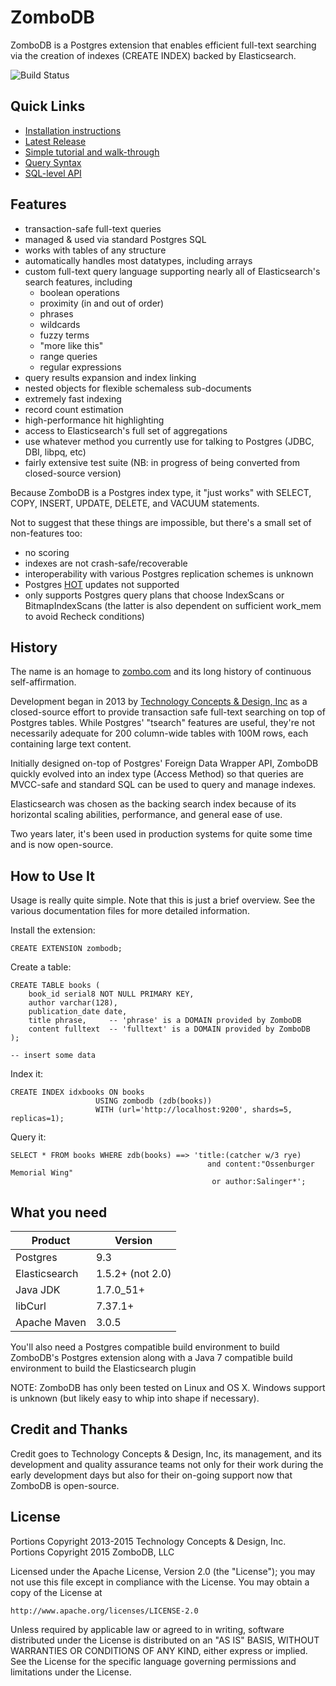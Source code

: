# ZomboDB

ZomboDB is a Postgres extension that enables efficient full-text searching via the creation of indexes (CREATE INDEX) 
backed by Elasticsearch.

![Build Status](https://travis-ci.org/zombodb/zombodb.svg?branch=master)

## Quick Links
   - [Installation instructions](INSTALL.md)  
   - [Latest Release](https://github.com/zombodb/zombodb/releases/latest)  
   - [Simple tutorial and walk-through](TUTORIAL.md)  
   - [Query Syntax](SYNTAX.md)  
   - [SQL-level API](SQL-API.md)  

## Features

- transaction-safe full-text queries
- managed & used via standard Postgres SQL
- works with tables of any structure 
- automatically handles most datatypes, including arrays
- custom full-text query language supporting nearly all of Elasticsearch's search features, including
  - boolean operations
  - proximity (in and out of order)
  - phrases
  - wildcards
  - fuzzy terms
  - "more like this"
  - range queries
  - regular expressions
- query results expansion and index linking
- nested objects for flexible schemaless sub-documents
- extremely fast indexing
- record count estimation
- high-performance hit highlighting
- access to Elasticsearch's full set of aggregations
- use whatever method you currently use for talking to Postgres (JDBC, DBI, libpq, etc)
- fairly extensive test suite (NB: in progress of being converted from closed-source version)

Because ZomboDB is a Postgres index type, it "just works" with SELECT, COPY, INSERT, UPDATE, DELETE, and VACUUM statements.

Not to suggest that these things are impossible, but there's a small set of non-features too:

- no scoring
- indexes are not crash-safe/recoverable
- interoperability with various Postgres replication schemes is unknown
- Postgres [HOT](http://git.postgresql.org/gitweb/?p=postgresql.git;a=blob;f=src/backend/access/heap/README.HOT;hb=HEAD) updates not supported
- only supports Postgres query plans that choose IndexScans or BitmapIndexScans (the latter is also dependent on sufficient work_mem to avoid Recheck conditions)


## History

The name is an homage to [zombo.com](http://zombo.com/) and its long history of continuous self-affirmation. 

Development began in 2013 by [Technology Concepts & Design, Inc](http://www.tcdi.com) as a closed-source effort to provide transaction safe full-text searching on top of Postgres tables.  While Postgres' "tsearch" features are useful, they're not necessarily adequate for 200 column-wide tables with 100M rows, each containing large text content.

Initially designed on-top of Postgres' Foreign Data Wrapper API, ZomboDB quickly evolved into an index type (Access Method) so that queries are MVCC-safe and standard SQL can be used to query and manage indexes.

Elasticsearch was chosen as the backing search index because of its horizontal scaling abilities, performance, and general ease of use.

Two years later, it's been used in production systems for quite some time and is now open-source.


## How to Use It

Usage is really quite simple.  Note that this is just a brief overview.  See the various documentation files for more detailed information.

Install the extension:

```
CREATE EXTENSION zombodb;
```

Create a table:

```
CREATE TABLE books (
	book_id serial8 NOT NULL PRIMARY KEY,
	author varchar(128),
	publication_date date,
	title phrase,     -- 'phrase' is a DOMAIN provided by ZomboDB
	content fulltext  -- 'fulltext' is a DOMAIN provided by ZomboDB
);

-- insert some data
```

Index it:

```
CREATE INDEX idxbooks ON books 
                   USING zombodb (zdb(books)) 
                   WITH (url='http://localhost:9200', shards=5, replicas=1);
```

Query it:

```
SELECT * FROM books WHERE zdb(books) ==> 'title:(catcher w/3 rye) 
                                            and content:"Ossenburger Memorial Wing" 
                                             or author:Salinger*';
```


## What you need

Product       | Version 
---           | ---      
Postgres      | 9.3
Elasticsearch | 1.5.2+ (not 2.0)
Java JDK      | 1.7.0_51+ 
libCurl       | 7.37.1+ 
Apache Maven  | 3.0.5 

You'll also need a Postgres compatible build environment to build ZomboDB's Postgres extension along with a Java 7 compatible build environment to build the Elasticsearch plugin

NOTE:  ZomboDB has only been tested on Linux and OS X.  Windows support is unknown (but likely easy to whip into shape if necessary).


## Credit and Thanks

Credit goes to Technology Concepts & Design, Inc, its management, and its development and quality assurance teams not only for their work during the early development days but also for their on-going support now that ZomboDB is open-source.


## License

Portions Copyright 2013-2015 Technology Concepts & Design, Inc.  
Portions Copyright 2015 ZomboDB, LLC

Licensed under the Apache License, Version 2.0 (the "License");
you may not use this file except in compliance with the License.
You may obtain a copy of the License at

    http://www.apache.org/licenses/LICENSE-2.0

Unless required by applicable law or agreed to in writing, software
distributed under the License is distributed on an "AS IS" BASIS,
WITHOUT WARRANTIES OR CONDITIONS OF ANY KIND, either express or implied.
See the License for the specific language governing permissions and
limitations under the License.